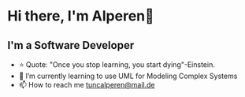 # Hi there, I'm Alperen👋
## I'm a Software Developer
- ⭐ Quote: "Once you stop learning, you start dying"-Einstein.
- 🌱 I’m currently learning to use UML for Modeling Complex Systems
- 📫 How to reach me tuncalperen@mail.de
